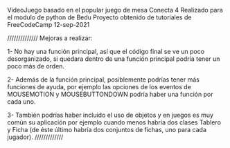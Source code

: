 VideoJuego basado en el popular juego de mesa Conecta 4
Realizado para el modulo de python de Bedu
Proyecto obtenido de tutoriales de FreeCodeCamp
12-sep-2021

//////////////
Mejoras a realizar:

1- No hay una función principal, así que el código final se ve un poco desorganizado, si quedara dentro de una función principal podría tener un poco más de orden.

2- Además de la función principal, posiblemente podrías tener más funciones de ayuda, por ejemplo las opciones de los eventos de MOUSEMOTION y MOUSEBUTTONDOWN podría haber una función por cada uno.

3- También podrías haber incluido el uso de objetos y en juegos es muy común su aplicación por ejemplo cuando menos habría dos clases Tablero y Ficha (de éste último habría dos conjuntos de fichas, uno para cada jugador).
/////////////